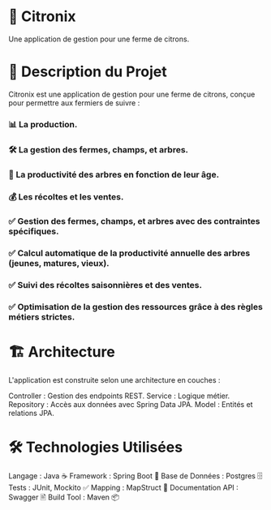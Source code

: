 # 🍋 Citronix
Une application de gestion pour une ferme de citrons.

# 📜 Description du Projet
Citronix est une application de gestion pour une ferme de citrons, conçue pour permettre aux fermiers de suivre :

### 📊 La production.
### 🛠️ La gestion des fermes, champs, et arbres.
### 🌱 La productivité des arbres en fonction de leur âge.
### 💰 Les récoltes et les ventes.
### ✅ Gestion des fermes, champs, et arbres avec des contraintes spécifiques.
### ✅ Calcul automatique de la productivité annuelle des arbres (jeunes, matures, vieux).
### ✅ Suivi des récoltes saisonnières et des ventes.
### ✅ Optimisation de la gestion des ressources grâce à des règles métiers strictes.

# 🏗️ Architecture
L'application est construite selon une architecture en couches :

Controller : Gestion des endpoints REST.
Service : Logique métier.
Repository : Accès aux données avec Spring Data JPA.
Model : Entités et relations JPA.
# 🛠️ Technologies Utilisées
Langage : Java ☕
Framework : Spring Boot 🚀
Base de Données : Postgres 🗄️
Tests : JUnit, Mockito ✅
Mapping : MapStruct 🔄
Documentation API : Swagger 🖹
Build Tool : Maven 📦